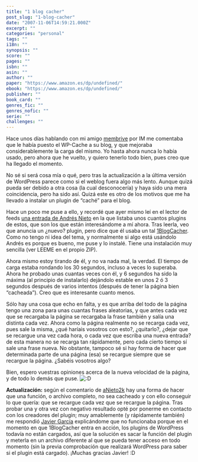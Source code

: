 ```yaml
---
title: "1 blog cacher"
post_slug: "1-blog-cacher"
date: "2007-11-06T14:59:21.000Z"
excerpt: ""
categories: "personal"
tags: ""
i18n: ""
synopsis: ""
score: ""
pages: ""
isbn: ""
asin: ""
author: ""
paper: "https://www.amazon.es/dp/undefined/"
ebook: "https://www.amazon.es/dp/undefined/"
publisher: ""
book_card: ""
genres_fic: ""
genres_nofic: ""
serie: ""
challenges: ""
---
```


Hace unos días hablando con mi amigo [membrive](http://membrive.es/) por IM me comentaba que le había puesto el WP-Cache a su blog, y que mejoraba considerablemente la carga del mismo. Yo hasta ahora nunca lo había usado, pero ahora que he vuelto, y quiero tenerlo todo bien, pues creo que ha llegado el momento.

No sé si será cosa mía o qué, pero tras la actualización a la última versión de WordPress parece como si el weblog fuera algo más lento. Aunque quizá pueda ser debido a otra cosa (la cual desconocería) y haya sido una mera coincidencia, pero ha sido así. Quizá este es otro de los motivos que me ha llevado a instalar un plugin de “caché” para el blog.

Hace un poco me puse a ello, y recordé que ayer mismo leí en el lector de feeds [una entrada de Andrés Nieto](http://www.anieto2k.com/2007/11/05/wp-supercache-otro-sistema-de-cache-para-wordpress/) en la que listaba unos cuantos plugins de estos, que son los que están interesándome a mí ahora. Tras leerla, veo que anuncia un ¿nuevo? plugin, pero dice que él usaba un tal [1BlogCacher](http://es.1blogcacher.com/). Como no tengo ni idea del tema, y normalmente si algo está usándolo Andrés es porque es bueno, me puse y lo instalé. Tiene una instalación muy sencilla (ver LEEME en el propio ZIP).

Ahora mismo estoy tirando de él, y no va nada mal, la verdad. El tiempo de carga estaba rondando los 30 segundos, incluso a veces lo superaba. Ahora he probado unas cuantas veces con él, y 6 segundos ha sido la máxima (al principio de instalarlo) dejándolo estable en unos 2 ó 3 segundos después de varios intentos (después de tener la página bien “cacheada”). Creo que es interesante cuanto menos.

Sólo hay una cosa que echo en falta, y es que arriba del todo de la página tengo una zona para unas cuantas frases aleatorias, y que antes cada vez que se recargaba la página se recargaba la frase también y salía una distinta cada vez. Ahora como la página realmente no se recarga cada vez, pues sale la misma, ¿qué haríais vosotros con esto?, ¿quitarlo?, ¿dejar que se recargue una vez cada hora, o cada vez que escriba una nueva entrada? de esta manera no se recarga tan rápidamente, pero cada cierto tiempo sí sale una frase nueva. No obstante, tampoco sé si hay forma de hacer que determinada parte de una página (esa) se recargue siempre que se recargue la página. ¿Sabéis vosotros algo?

Bien, espero vuestras opiniones acerca de la nueva velocidad de la página, y de todo lo demás que puse. ![:D](http://fjp.es/wp-includes/images/smilies/icon_biggrin.gif)

**Actualización:** según el comentario de [aNieto2k](http://www.anieto2k.com/) hay una forma de hacer que una función, o archivo completo, no sea cacheado y con ello conseguir lo que quería: que se recargue cada vez que se recargue la página. Tras probar una y otra vez con negativo resultado opté por ponerme en contacto con los creadores del plugin; muy amablemente (y rápidamente también) me respondió [Javier García](http://1blogr.com) explicándome que no funcionaba porque en el momento en que 1BlogCacher entra en acción, los plugins de WordPress todavía no están cargados, así que la solución es sacar la función del plugin y meterla en un archivo diferente al que se pueda tener acceso en todo momento (sin la previa comprobación que realizará WordPress para saber si el plugin está cargado). ¡Muchas gracias Javier! :D
